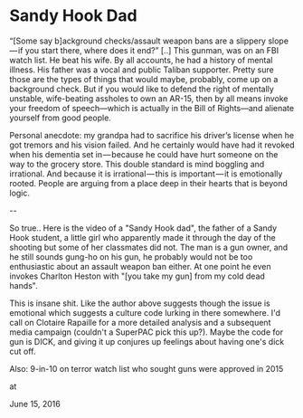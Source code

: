 # Sandy Hook Dad
“[Some say b]ackground checks/assault weapon bans are a slippery slope — if you start there, where does it end?” [..] This gunman, was on an FBI watch list. He beat his wife. By all accounts, he had a history of mental illness. His father was a vocal and public Taliban supporter. Pretty sure those are the types of things that would maybe, probably, come up on a background check. But if you would like to defend the right of mentally unstable, wife-beating assholes to own an AR-15, then by all means invoke your freedom of speech—which is actually in the Bill of Rights—and alienate yourself from good people.

Personal anecdote: my grandpa had to sacrifice his driver’s license when he got tremors and his vision failed. And he certainly would have had it revoked when his dementia set in — because he could have hurt someone on the way to the grocery store. This double standard is mind boggling and irrational. And because it is irrational — this is important — it is emotionally rooted. People are arguing from a place deep in their hearts that is beyond logic.

--

So true.. Here is the video of a "Sandy Hook dad", the father of a Sandy Hook student, a little girl who apparently made it through the day of the shooting but some of her classmates did not. The man is a gun owner, and he still sounds gung-ho on his gun, he probably would not be too enthusiastic about an assault weapon ban either. At one point he even invokes Charlton Heston with "[you take my gun] from my cold dead hands".

This is insane shit. Like the author above suggests though the issue is emotional which suggests a culture code lurking in there somewhere. I'd call on Clotaire Rapaille for a more detailed analysis and a subsequent media campaign (couldn't a SuperPAC pick this up?). Maybe the code for gun is DICK, and giving it up conjures up feelings about having one's dick cut off.

Also: 9-in-10 on terror watch list who sought guns were approved in 2015







at

June 15, 2016















